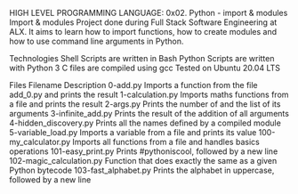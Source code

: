 HIGH LEVEL PROGRAMMING LANGUAGE: 0x02. Python - import & modules
Import & modules
Project done during Full Stack Software Engineering at ALX. It aims to learn how to import functions, how to create modules and how to use command line arguments in Python.

Technologies
Shell Scripts are written in Bash
Python Scripts are written with Python 3
C files are compiled using gcc
Tested on Ubuntu 20.04 LTS

Files
Filename			        Description
0-add.py			        Imports a function from the file add_0.py and prints the result
1-calculation.py		   	Imports maths functions from a file and prints the result
2-args.py			        Prints the number of and the list of its arguments
3-infinite_add.py		  	Prints the result of the addition of all arguments
4-hidden_discovery.py			Prints all the names defined by a compiled module
5-variable_load.py		   	Imports a variable from a file and prints its value
100-my_calculator.py			Imports all functions from a file and handles basics operations
101-easy_print.py			Prints #pythoniscool, followed by a new line
102-magic_calculation.py		Function that does exactly the same as a given Python bytecode
103-fast_alphabet.py			Prints the alphabet in uppercase, followed by a new line
